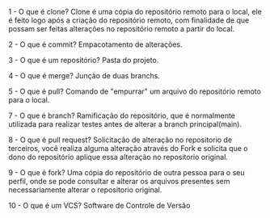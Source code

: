 1 - O que é clone?
Clone é uma cópia do repositório remoto para o local, ele é feito logo após a criação do repositório remoto,
com finalidade de que possam ser feitas alterações no repositório remoto a partir do local.

2 - O que é commit?
Empacotamento de alterações.

3 - O que é um repositório?
Pasta do projeto.

4 - O que é merge?
Junção de duas branchs.

5 - O que é pull?
Comando de "empurrar" um arquivo do repositório remoto para o local.

7 - O que é branch?
Ramificação do repositório, que é normalmente utilizada para realizar testes antes de alterar a branch principal(main).

8 - O que é pull request?
Solicitação de alteração no repositorio de terceiros, você realiza alguma alteração através do Fork e solicita que o dono do repositório aplique essa alteração no repositorio original.

9 - O que é fork?
Uma cópia do repositório de outra pessoa para o seu perfil, onde se pode consultar e alterar os arquivos presentes sem necessariamente alterar o repositorio original.

10 - O que é um VCS?
Software de Controle de Versão